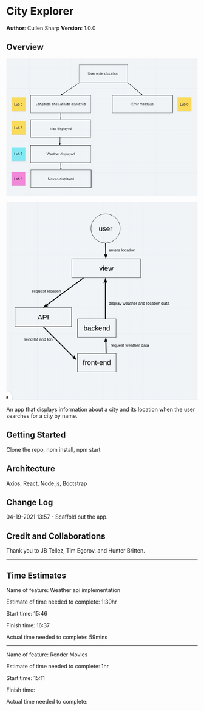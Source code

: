 # City Explorer

**Author**: Cullen Sharp
**Version**: 1.0.0

## Overview

![WRRC flow chart](src/assets/CityExplorerWRRC.JPG)

![weather flow](src/assets/flow.png)

An app that displays information about a city and its location when the user searches for a city by name.

## Getting Started

Clone the repo, npm install, npm start

## Architecture

Axios, React, Node.js, Bootstrap

## Change Log

04-19-2021 13:57 - Scaffold out the app.

## Credit and Collaborations

Thank you to JB Tellez, Tim Egorov, and Hunter Britten.

---

## Time Estimates

Name of feature: Weather api implementation

Estimate of time needed to complete: 1:30hr

Start time: 15:46

Finish time: 16:37

Actual time needed to complete: 59mins

---

Name of feature: Render Movies

Estimate of time needed to complete: 1hr

Start time: 15:11

Finish time:

Actual time needed to complete:
